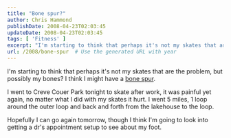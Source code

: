 ```yaml
---
title: "Bone spur?"
author: Chris Hammond
publishDate: 2008-04-23T02:03:45
updateDate: 2008-04-23T02:03:45
tags: [ 'Fitness' ]
excerpt: "I'm starting to think that perhaps it's not my skates that are the problem, but possibly my bones? I think I might have a bone spur.  I went to Creve Couer Park tonight to skate after work, it was painful yet again, no matter what I did with my skates it hurt. I went 5 miles, 1 loop around the outer loop and back and forth from the lakehouse to the loop.  Hopefully I can go again tomorrow, though I think I'm going to look into getting a dr's appointment setup to see about my foot. "
url: /2008/bone-spur  # Use the generated URL with year
---
```

<p>I'm starting to think that perhaps it's not my skates that are the problem, but possibly my bones? I think I might have a <a href="https://www.webmd.com/a-to-z-guides/bone-spur-topic-overview">bone spur</a>.</p> <p>I went to Creve Couer Park tonight to skate after work, it was painful yet again, no matter what I did with my skates it hurt. I went 5 miles, 1 loop around the outer loop and back and forth from the lakehouse to the loop.</p> <p>Hopefully I can go again tomorrow, though I think I'm going to look into getting a dr's appointment setup to see about my foot.</p>
